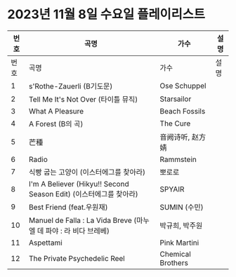 # 2023년 11월 8일 수요일 플레이리스트

| 번호 | 곡명 | 가수 | 설명 |
|------|------|------|------|
| 번호 | 곡명 | 가수 | 설명 |
| 1 | s'Rothe-Zauerli (B기도문) | Ose Schuppel |  |
| 2 | Tell Me It's Not Over (타이틀 뮤직) | Starsailor |  |
| 3 | What A Pleasure | Beach Fossils |  |
| 4 | A Forest (B의 곡) | The Cure |  |
| 5 | 芒種 | 音阙诗听, 赵方婧 |  |
| 6 | Radio | Rammstein |  |
| 7 | 식빵 굽는 고양이 (이스터에그를 찾아라) | 뽀로로 |  |
| 8 | I'm A Believer (Hikyu!! Second Season Edit) (이스터에그를 찾아라) | SPYAIR |  |
| 9 | Best Friend (feat.우원재) | SUMIN (수민) |  |
| 10 | Manuel de Falla : La Vida Breve (마누엘 데 파야 : 라 비다 브레베) | 박규희, 박주원 |  |
| 11 | Aspettami | Pink Martini |  |
| 12 | The Private Psychedelic Reel | Chemical Brothers |  |
